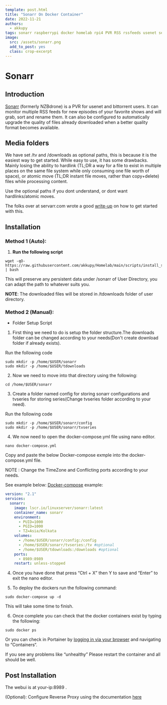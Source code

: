 ```yaml
---
template: post.html
title: "Sonarr On Docker Container"
date: 2022-11-21
authors:
  - akkupy
tags: sonarr raspberrypi docker homelab rpi4 PVR RSS rssfeeds usenet series
image:
  src: /assets/sonarr.png
  add_to_post: yes
  class: crop-excerpt
---
```


# Sonarr


## Introduction

[Sonarr](https://sonarr.tv/) (formerly NZBdrone) is a PVR for usenet and bittorrent users. It can monitor multiple RSS feeds for new episodes of your favorite shows and will grab, sort and rename them. It can also be configured to automatically upgrade the quality of files already downloaded when a better quality format becomes available.

## Media folders

We have set /tv and /downloads as optional paths, this is because it is the easiest way to get started. While easy to use, it has some drawbacks. Mainly losing the ability to hardlink (TL;DR a way for a file to exist in multiple places on the same file system while only consuming one file worth of space), or atomic move (TL;DR instant file moves, rather than copy+delete) files while processing content.

Use the optional paths if you dont understand, or dont want hardlinks/atomic moves.

The folks over at servarr.com wrote a good [write-up](https://wiki.servarr.com/docker-guide#consistent-and-well-planned-paths) on how to get started with this.

## Installation

### Method 1 (Auto):

1. **Run the following script**

```
wget -qO- https://raw.githubusercontent.com/akkupy/Homelab/main/scripts/install_sonarr.sh | bash
```

This will preserve any persistent data under /sonarr of User Directory, you can adapt the path to whatever suits you.

**NOTE**: The downloaded files will be stored in /tdownloads folder of user directory.

### Method 2 (Manual):

* Folder Setup Script

1. First thing we need to do is setup the folder structure.The downloads folder can be changed according to your needs(Don't create download folder if already exists).

Run the following code
```
sudo mkdir -p /home/$USER/sonarr
sudo mkdir -p /home/$USER/tdownloads
```

2. Now we need to move into that directory using the following:

```
cd /home/$USER/sonarr
```
3. Create a folder named config for storing sonarr configurations and tvseries for storing series(Change tvseries folder according to your need).

Run the following code
```
sudo mkdir -p /home/$USER/sonarr/config
sudo mkdir -p /home/$USER/sonarr/tvseries
```
4. We now need to open the docker-compose.yml file using nano editor.

```
nano docker-compose.yml
```
Copy and paste the below Docker-compose exmple into the docker-compose.yml file.

NOTE : Change the TimeZone and Conflicting ports according to your needs.

See example below:
[Docker-compose](https://docs.docker.com/compose/install/) example:

```yaml
version: "2.1"
services:
  sonarr:
    image: lscr.io/linuxserver/sonarr:latest
    container_name: sonarr
    environment:
      - PUID=1000
      - PGID=1000
      - TZ=Asia/Kolkata
    volumes:
      - /home/$USER/sonarr/config:/config
      - /home/$USER/sonarr/tvseries:/tv #optional
      - /home/$USER/tdownloads:/downloads #optional
    ports:
      - 8989:8989
    restart: unless-stopped
```
4. Once you have done that press “Ctrl + X” then Y to save and “Enter” to exit the nano editor.

5. To deploy the dockers run the following command:

```
sudo docker-compose up -d
```

This will take some time to finish.

6. Once complete you can check that the docker containers exist by typing the following:

```
sudo docker ps
```

Or you can check in Portainer by [logging in via your browser](https://github.com/akkupy/Homelab#login-to-portainer) and navigating to “Containers“.

If you see any problems like “unhealthy” Please restart the container and all should be well.

## Post Installation

The webui is at your-ip:8989 .

(Optional): Configure Reverse Proxy using the documentation [here](https://github.com/akkupy/Homelab/blob/main/docs/nginx_proxy_manager.md#first-proxy-host-setup)
